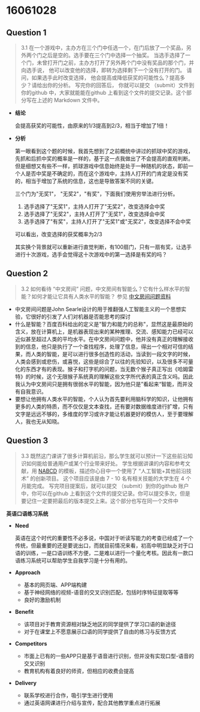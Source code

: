 # 16061028 

## Question 1

> 3.1 在一个游戏中，主办方在三个门中任选一个，在门后放了一个奖品，另外两个门之后是空的。选手要在三个门中选择一个抽奖。 当选手选择了一个门，未曾打开门之前，主办方打开了另外两个门中没有奖品的那个门，并向选手说， 他可以改变他的选择，即转为选择剩下一个没有打开的门。 请问，如果选手此时改变选择， 他会提高或降低获奖的可能性么？提高多少？请给出你的分析。 写完你的回答后， 你就可以提交 （submit）文件到你的github 中，大家就能能在github 上看到这个文件的提交记录。这个部分写在上述的 Markdown 文件中。

- **结论**

  会提高获奖的可能性，由原来的1/3提高到2/3，相当于增加了1倍！

- **分析**

  第一眼看到这个题的时候，我首先想到了之前概统中讲过的抓球中奖的游戏，先抓和后抓中奖的概率是一样的，基于这一点我做出了不会提高的直观判断。但是细想又有些不一样，抓球游戏中信息始终是处于一种随机的状态，即前一个人是否中奖是不确定的，而在这个游戏中，主持人打开的门肯定是没有奖的，相当于增加了系统的信息，这也是导致答案不同的关键。

  三个门为"无奖1"， "无奖2"，"有奖"，下面我们使用穷举法进行分析。

  1. 选手选择了"无奖1"，主持人打开了"无奖2"，改变选择会中奖
  2. 选手选择了"无奖2"，主持人打开了"无奖1"，改变选择会中奖
  3. 选手选择了"有奖"，主持人打开了"无奖1"或"无奖2"，改变选择不会中奖

  可以看出，改变选择的获奖概率为2/3

  其实换个背景就可以重新进行直觉判断，有100扇门，只有一扇有奖，让选手进行十次游戏，选手会觉得这十次游戏中的第一选择是有奖的吗？

## Question 2

> 3.2 如何看待 “中文房间” 问题，中文房间有智能么？它有什么样水平的智能？如何才能让它具有人类水平的智能？ 参见 [中文房间问题资料](https://www.bing.com/search?setmkt=zh-CN&q=%E4%B8%AD%E6%96%87%E6%88%BF%E9%97%B4+%E9%97%AE%E9%A2%98)

- 中文房间问题是John Searle设计的用于推翻强人工智能主义的一个思想实验，它很好的引发了人们对机器是否能思考的探讨
- 什么是智能？百度百科给出的定义是"智力和能力的总称"，显然这是最原始的含义，放在计算机上，是机器表现出来的某种推理、交流、感知能力已经可以近似甚至超过人类的平均水平。在中文房间问题中，他并没有真正的理解接收到的信息，他只是执行了一个查找程序，处理了信息，得出一个相对可信的结果，而人类的智能，是可以进行很多创造性的活动，当读到一段文字的时候，人类会感到或悲伤，或喜悦，这些是综合了以往的先验知识，以及很多不可量化的东西才有的表现。猴子和打字机的问题，当无数个猴子真正写出《哈姆雷特》的时候，这个无限猴子系统真的理解这些文字所代表的真正含义吗。因此我认为中文房间只是拥有很弱水平的智能，因为他只是”看起来“智能，而并没有自我意识。
- 要想让他拥有人类水平的智能，个人认为首先要利用脑科学的知识，让他拥有更多的人类的特质，而不仅仅是文本查找，还有要对数据维度进行扩增，只有文字是远远不够的，多维度的学习或许才能让机器更好的模仿人，至于要理解人，我也无从知晓。

## Question 3

> 3.3 既然这门课讲了很多计算机前沿，那么学生就可以预计一下这些前沿知识如何能给普通用户或某个行业带来好处。 学生根据讲课的内容和参考文献，用 [NABCD](https://www.cnblogs.com/xinz/archive/2010/12/01/1893323.html) 的模板，描述你心目中一个使用了 “人工智能+其他前沿技术” 的创新项目。 这个项目应该是由 7 - 10 名有相关技能的大学生在 4 个月能完成。 写完项目提案后，就可以提交 （submit）到你的github 账户中，你可以在github 上看到这个文件的提交记录。你可以提交多次，但是要记住一定要把最后的版本提交上来。这个部分也写在同一个文件中

**英语口语练习系统**

- **Need**

  英语在这个时代的重要性不必多说，中国对于听读写能力的考查已经成了一个传统，但最重要的还是要说出口，而就目前情况来看，初高中明显缺乏对于口语的训练，一是口语训练不方便，二是难以进行一个量化考核。因此有一款口语练习系统可以帮助学生自我学习是十分有用的。

- **Approach**

  - 基本的网页端、APP端构建
  - 基于神经网络的视频-语音的交叉识别匹配，包括时序特征提取等等
  - 良好的激励机制

- **Benefit**

  - 该项目对于教育资源相对缺乏地区的同学提供了学习口语的新途径
  - 对于在课堂上不愿意展示口语的同学提供了自由的练习与反馈方式

- **Competitors**

  - 市面上已有的一些APP只是基于语音进行识别，但并没有实现口型-语音的交叉识别
  - 教育机构有着良好的师资，但相应的收费会提高

- **Delivery**

  - 联系学校进行合作，吸引学生进行使用
  - 通过英语网课进行介绍与宣传，配合其他教学重点进行拓展
